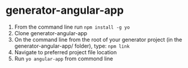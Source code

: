 # generator-angular-app

1. From the command line run `npm install -g yo`
2. Clone generator-angular-app
3. On the command line from the root of your generator project (in the generator-angular-app/ folder), type: `npm link`
4. Navigate to preferred project file location
5. Run `yo angular-app` from commond line
